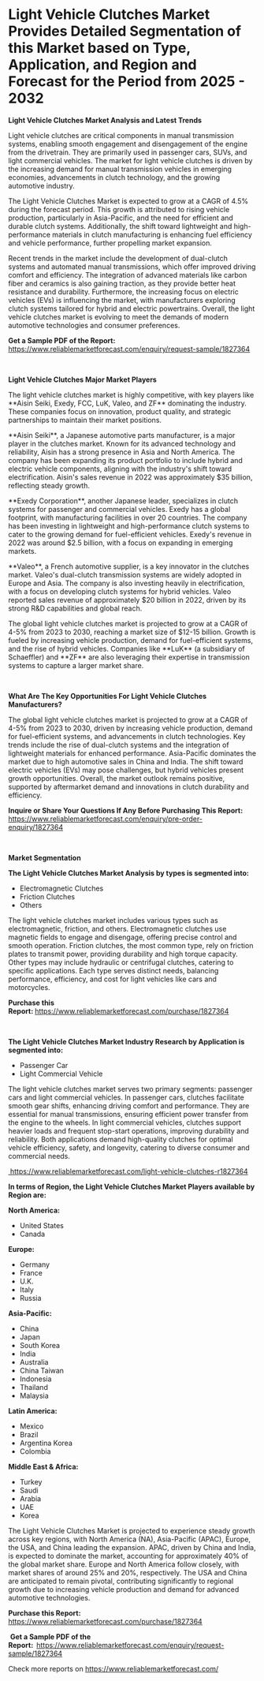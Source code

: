 <p><h1>Light Vehicle Clutches Market Provides Detailed Segmentation of this Market based on Type, Application, and Region and Forecast for the Period from 2025 - 2032</h1></p><p><strong>Light Vehicle Clutches Market Analysis and Latest Trends</strong></p>
<p><p>Light vehicle clutches are critical components in manual transmission systems, enabling smooth engagement and disengagement of the engine from the drivetrain. They are primarily used in passenger cars, SUVs, and light commercial vehicles. The market for light vehicle clutches is driven by the increasing demand for manual transmission vehicles in emerging economies, advancements in clutch technology, and the growing automotive industry.</p><p>The Light Vehicle Clutches Market is expected to grow at a CAGR of 4.5% during the forecast period. This growth is attributed to rising vehicle production, particularly in Asia-Pacific, and the need for efficient and durable clutch systems. Additionally, the shift toward lightweight and high-performance materials in clutch manufacturing is enhancing fuel efficiency and vehicle performance, further propelling market expansion.</p><p>Recent trends in the market include the development of dual-clutch systems and automated manual transmissions, which offer improved driving comfort and efficiency. The integration of advanced materials like carbon fiber and ceramics is also gaining traction, as they provide better heat resistance and durability. Furthermore, the increasing focus on electric vehicles (EVs) is influencing the market, with manufacturers exploring clutch systems tailored for hybrid and electric powertrains. Overall, the light vehicle clutches market is evolving to meet the demands of modern automotive technologies and consumer preferences.</p></p>
<p><strong>Get a Sample PDF of the Report:&nbsp;</strong> <a href="https://www.reliablemarketforecast.com/enquiry/request-sample/1827364?utm_campaign=1170&utm_medium=2&utm_source=Github&utm_content=ia&utm_term=23012025&utm_id=light-vehicle-clutches">https://www.reliablemarketforecast.com/enquiry/request-sample/1827364</a></p>
<p>&nbsp;</p>
<p><strong>Light Vehicle Clutches Major Market Players</strong></p>
<p><p>The light vehicle clutches market is highly competitive, with key players like **Aisin Seiki, Exedy, FCC, LuK, Valeo, and ZF** dominating the industry. These companies focus on innovation, product quality, and strategic partnerships to maintain their market positions.</p><p>**Aisin Seiki**, a Japanese automotive parts manufacturer, is a major player in the clutches market. Known for its advanced technology and reliability, Aisin has a strong presence in Asia and North America. The company has been expanding its product portfolio to include hybrid and electric vehicle components, aligning with the industry's shift toward electrification. Aisin's sales revenue in 2022 was approximately $35 billion, reflecting steady growth.</p><p>**Exedy Corporation**, another Japanese leader, specializes in clutch systems for passenger and commercial vehicles. Exedy has a global footprint, with manufacturing facilities in over 20 countries. The company has been investing in lightweight and high-performance clutch systems to cater to the growing demand for fuel-efficient vehicles. Exedy's revenue in 2022 was around $2.5 billion, with a focus on expanding in emerging markets.</p><p>**Valeo**, a French automotive supplier, is a key innovator in the clutches market. Valeo's dual-clutch transmission systems are widely adopted in Europe and Asia. The company is also investing heavily in electrification, with a focus on developing clutch systems for hybrid vehicles. Valeo reported sales revenue of approximately $20 billion in 2022, driven by its strong R&D capabilities and global reach.</p><p>The global light vehicle clutches market is projected to grow at a CAGR of 4-5% from 2023 to 2030, reaching a market size of $12-15 billion. Growth is fueled by increasing vehicle production, demand for fuel-efficient systems, and the rise of hybrid vehicles. Companies like **LuK** (a subsidiary of Schaeffler) and **ZF** are also leveraging their expertise in transmission systems to capture a larger market share.</p></p>
<p>&nbsp;</p>
<p><strong>What Are The Key Opportunities For Light Vehicle Clutches Manufacturers?</strong></p>
<p><p>The global light vehicle clutches market is projected to grow at a CAGR of 4-5% from 2023 to 2030, driven by increasing vehicle production, demand for fuel-efficient systems, and advancements in clutch technologies. Key trends include the rise of dual-clutch systems and the integration of lightweight materials for enhanced performance. Asia-Pacific dominates the market due to high automotive sales in China and India. The shift toward electric vehicles (EVs) may pose challenges, but hybrid vehicles present growth opportunities. Overall, the market outlook remains positive, supported by aftermarket demand and innovations in clutch durability and efficiency.</p></p>
<p><strong>Inquire or Share Your Questions If Any Before Purchasing This Report:</strong> <a href="https://www.reliablemarketforecast.com/enquiry/pre-order-enquiry/1827364?utm_campaign=1170&utm_medium=2&utm_source=Github&utm_content=ia&utm_term=23012025&utm_id=light-vehicle-clutches">https://www.reliablemarketforecast.com/enquiry/pre-order-enquiry/1827364</a></p>
<p>&nbsp;</p>
<p><strong>Market Segmentation</strong></p>
<p><strong>The Light Vehicle Clutches Market Analysis by types is segmented into:</strong></p>
<p><ul><li>Electromagnetic Clutches</li><li>Friction Clutches</li><li>Others</li></ul></p>
<p><p>The light vehicle clutches market includes various types such as electromagnetic, friction, and others. Electromagnetic clutches use magnetic fields to engage and disengage, offering precise control and smooth operation. Friction clutches, the most common type, rely on friction plates to transmit power, providing durability and high torque capacity. Other types may include hydraulic or centrifugal clutches, catering to specific applications. Each type serves distinct needs, balancing performance, efficiency, and cost for light vehicles like cars and motorcycles.</p></p>
<p><strong>Purchase this Report:&nbsp;</strong><a href="https://www.reliablemarketforecast.com/purchase/1827364?utm_campaign=1170&utm_medium=2&utm_source=Github&utm_content=ia&utm_term=23012025&utm_id=light-vehicle-clutches">https://www.reliablemarketforecast.com/purchase/1827364</a></p>
<p>&nbsp;</p>
<p><strong>The Light Vehicle Clutches Market Industry Research by Application is segmented into:</strong></p>
<p><ul><li>Passenger Car</li><li>Light Commercial Vehicle</li></ul></p>
<p><p>The light vehicle clutches market serves two primary segments: passenger cars and light commercial vehicles. In passenger cars, clutches facilitate smooth gear shifts, enhancing driving comfort and performance. They are essential for manual transmissions, ensuring efficient power transfer from the engine to the wheels. In light commercial vehicles, clutches support heavier loads and frequent stop-start operations, improving durability and reliability. Both applications demand high-quality clutches for optimal vehicle efficiency, safety, and longevity, catering to diverse consumer and commercial needs.</p></p>
<p><a href="https://www.reliablemarketforecast.com/light-vehicle-clutches-r1827364?utm_campaign=1170&utm_medium=2&utm_source=Github&utm_content=ia&utm_term=23012025&utm_id=light-vehicle-clutches">&nbsp;https://www.reliablemarketforecast.com/light-vehicle-clutches-r1827364</a></p>
<p><strong>In terms of Region, the Light Vehicle Clutches Market Players available by Region are:</strong></p>
<p>
    <p> <strong> North America: </strong>
        <ul>
            <li>United States</li>
            <li>Canada</li>
        </ul>
        </p> 
    <p> <strong> Europe: </strong>
        <ul>
            <li>Germany</li>
            <li>France</li>
            <li>U.K.</li>
            <li>Italy</li>
            <li>Russia</li>
        </ul>
        </p> 
    <p> <strong> Asia-Pacific: </strong>
        <ul>
            <li>China</li>
            <li>Japan</li>
            <li>South Korea</li>
            <li>India</li>
            <li>Australia</li>
            <li>China Taiwan</li>
            <li>Indonesia</li>
            <li>Thailand</li>
            <li>Malaysia</li>
        </ul>
        </p> 
    <p> <strong> Latin America: </strong>
        <ul>
            <li>Mexico</li>
            <li>Brazil</li>
            <li>Argentina Korea</li>
            <li>Colombia</li>
        </ul>
        </p> 
    <p> <strong> Middle East & Africa: </strong>
        <ul>
            <li>Turkey</li>
            <li>Saudi</li>
            <li>Arabia</li>
            <li>UAE</li>
            <li>Korea</li>
        </ul>
    </p>
    </p>
<p><p>The Light Vehicle Clutches Market is projected to experience steady growth across key regions, with North America (NA), Asia-Pacific (APAC), Europe, the USA, and China leading the expansion. APAC, driven by China and India, is expected to dominate the market, accounting for approximately 40% of the global market share. Europe and North America follow closely, with market shares of around 25% and 20%, respectively. The USA and China are anticipated to remain pivotal, contributing significantly to regional growth due to increasing vehicle production and demand for advanced automotive technologies.</p></p>
<p><strong>Purchase this Report: </strong><a href="https://www.reliablemarketforecast.com/purchase/1827364?utm_campaign=1170&utm_medium=2&utm_source=Github&utm_content=ia&utm_term=23012025&utm_id=light-vehicle-clutches">https://www.reliablemarketforecast.com/purchase/1827364</a></p>
<p>&nbsp;<strong>Get a Sample PDF of the Report:&nbsp;&nbsp;</strong><a href="https://www.reliablemarketforecast.com/enquiry/request-sample/1827364?utm_campaign=1170&utm_medium=2&utm_source=Github&utm_content=ia&utm_term=23012025&utm_id=light-vehicle-clutches">https://www.reliablemarketforecast.com/enquiry/request-sample/1827364</a></p>
<p><strong></strong></p>
<p>Check more reports on <a href="https://www.reliablemarketforecast.com/?utm_campaign=1170&utm_medium=2&utm_source=Github&utm_content=ia&utm_term=23012025&utm_id=light-vehicle-clutches">https://www.reliablemarketforecast.com/</a></p>